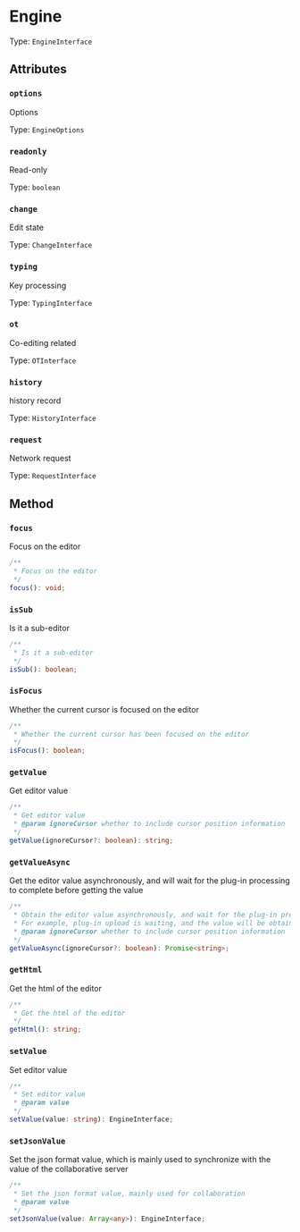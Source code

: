 # Engine

Type: `EngineInterface`

## Attributes

### `options`

Options

Type: `EngineOptions`

### `readonly`

Read-only

Type: `boolean`

### `change`

Edit state

Type: `ChangeInterface`

### `typing`

Key processing

Type: `TypingInterface`

### `ot`

Co-editing related

Type: `OTInterface`

### `history`

history record

Type: `HistoryInterface`

### `request`

Network request

Type: `RequestInterface`

## Method

### `focus`

Focus on the editor

```ts
/**
 * Focus on the editor
 */
focus(): void;
```

### `isSub`

Is it a sub-editor

```ts
/**
 * Is it a sub-editor
 */
isSub(): boolean;
```

### `isFocus`

Whether the current cursor is focused on the editor

```ts
/**
 * Whether the current cursor has been focused on the editor
 */
isFocus(): boolean;
```

### `getValue`

Get editor value

```ts
/**
 * Get editor value
 * @param ignoreCursor whether to include cursor position information
 */
getValue(ignoreCursor?: boolean): string;
```

### `getValueAsync`

Get the editor value asynchronously, and will wait for the plug-in processing to complete before getting the value

```ts
/**
 * Obtain the editor value asynchronously, and wait for the plug-in processing to complete before obtaining the value
 * For example, plug-in upload is waiting, and the value will be obtained after the upload is completed.
 * @param ignoreCursor whether to include cursor position information
 */
getValueAsync(ignoreCursor?: boolean): Promise<string>;
```

### `getHtml`

Get the html of the editor

```ts
/**
 * Get the html of the editor
 */
getHtml(): string;
```

### `setValue`

Set editor value

```ts
/**
 * Set editor value
 * @param value
 */
setValue(value: string): EngineInterface;
```

### `setJsonValue`

Set the json format value, which is mainly used to synchronize with the value of the collaborative server

```ts
/**
 * Set the json format value, mainly used for collaboration
 * @param value
 */
setJsonValue(value: Array<any>): EngineInterface;
```
